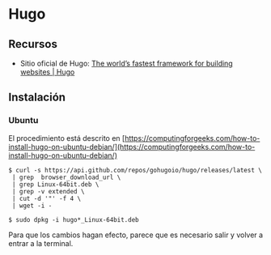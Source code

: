 # Hugo

## Recursos
* Sitio oficial de Hugo: [The world’s fastest framework for building websites | Hugo](https://gohugo.io/)

## Instalación
### Ubuntu
El procedimiento está descrito en [https://computingforgeeks.com/how-to-install-hugo-on-ubuntu-debian/](https://computingforgeeks.com/how-to-install-hugo-on-ubuntu-debian/)
```terminal
$ curl -s https://api.github.com/repos/gohugoio/hugo/releases/latest \
 | grep  browser_download_url \
 | grep Linux-64bit.deb \
 | grep -v extended \
 | cut -d '"' -f 4 \
 | wget -i -
 
$ sudo dpkg -i hugo*_Linux-64bit.deb
```
Para que los cambios hagan efecto, parece que es necesario salir y volver a entrar a la terminal.
